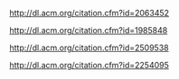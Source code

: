 http://dl.acm.org/citation.cfm?id=2063452

http://dl.acm.org/citation.cfm?id=1985848

http://dl.acm.org/citation.cfm?id=2509538

http://dl.acm.org/citation.cfm?id=2254095
